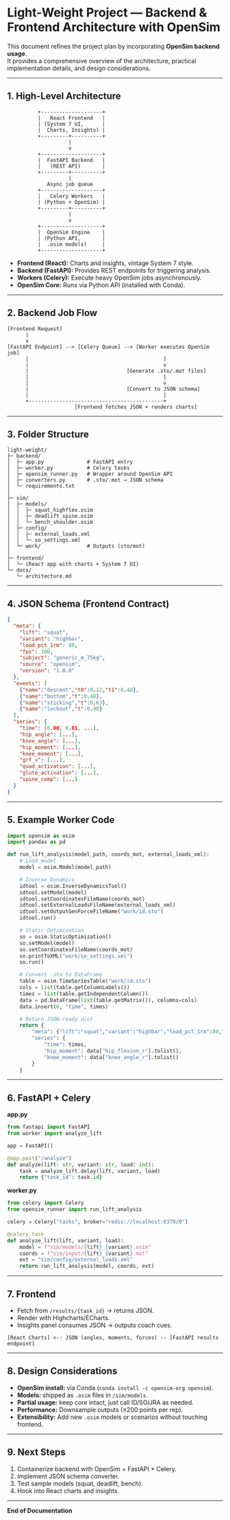 # Light-Weight Project — Backend & Frontend Architecture with OpenSim

This document refines the project plan by incorporating **OpenSim backend usage**.  
It provides a comprehensive overview of the architecture, practical implementation details, and design considerations.

---

## 1. High-Level Architecture

```
          +--------------------+
          |   React Frontend   |
          | (System 7 UI,      |
          |  Charts, Insights) |
          +---------+----------+
                    |
                    v
          +--------------------+
          |  FastAPI Backend   |
          |   (REST API)       |
          +---------+----------+
                    |
             Async job queue
          +--------------------+
          |   Celery Workers   |
          | (Python + OpenSim) |
          +---------+----------+
                    |
                    v
          +--------------------+
          |  OpenSim Engine    |
          | (Python API,       |
          |  .osim models)     |
          +--------------------+
```

- **Frontend (React):** Charts and insights, vintage System 7 style.  
- **Backend (FastAPI):** Provides REST endpoints for triggering analysis.  
- **Workers (Celery):** Execute heavy OpenSim jobs asynchronously.  
- **OpenSim Core:** Runs via Python API (installed with Conda).

---

## 2. Backend Job Flow

```
[Frontend Request]
      |
      v
[FastAPI Endpoint] --> [Celery Queue] --> [Worker executes OpenSim job]
      |                                            |
      |                                            v
      |                                [Generate .sto/.mot files]
      |                                            |
      |                                            v
      |                                [Convert to JSON schema]
      |                                            |
      +--------------------------------------------+
                      [Frontend fetches JSON + renders charts]
```

---

## 3. Folder Structure

```
light-weight/
├─ backend/
│  ├─ app.py              # FastAPI entry
│  ├─ worker.py           # Celery tasks
│  ├─ opensim_runner.py   # Wrapper around OpenSim API
│  ├─ converters.py       # .sto/.mot → JSON schema
│  └─ requirements.txt
│
├─ sim/
│  ├─ models/
│  │  ├─ squat_highflex.osim
│  │  ├─ deadlift_spine.osim
│  │  └─ bench_shoulder.osim
│  ├─ config/
│  │  ├─ external_loads.xml
│  │  └─ so_settings.xml
│  └─ work/               # Outputs (sto/mot)
│
├─ frontend/
│  └─ (React app with charts + System 7 UI)
└─ docs/
   └─ architecture.md
```

---

## 4. JSON Schema (Frontend Contract)

```json
{
  "meta": {
    "lift": "squat",
    "variant": "highbar",
    "load_pct_1rm": 80,
    "fps": 100,
    "subject": "generic_m_75kg",
    "source": "opensim",
    "version": "1.0.0"
  },
  "events": [
    {"name":"descent","t0":0.12,"t1":0.48},
    {"name":"bottom","t":0.48},
    {"name":"sticking","t":0.63},
    {"name":"lockout","t":0.98}
  ],
  "series": {
    "time": [0.00, 0.01, ...],
    "hip_angle": [...],
    "knee_angle": [...],
    "hip_moment": [...],
    "knee_moment": [...],
    "grf_v": [...],
    "quad_activation": [...],
    "glute_activation": [...],
    "spine_comp": [...]
  }
}
```

---

## 5. Example Worker Code

```python
import opensim as osim
import pandas as pd

def run_lift_analysis(model_path, coords_mot, external_loads_xml):
    # Load model
    model = osim.Model(model_path)

    # Inverse Dynamics
    idtool = osim.InverseDynamicsTool()
    idtool.setModel(model)
    idtool.setCoordinatesFileName(coords_mot)
    idtool.setExternalLoadsFileName(external_loads_xml)
    idtool.setOutputGenForceFileName("work/id.sto")
    idtool.run()

    # Static Optimization
    so = osim.StaticOptimization()
    so.setModel(model)
    so.setCoordinatesFileName(coords_mot)
    so.printToXML("work/so_settings.xml")
    so.run()

    # Convert .sto to DataFrame
    table = osim.TimeSeriesTable("work/id.sto")
    cols = list(table.getColumnLabels())
    times = list(table.getIndependentColumn())
    data = pd.DataFrame(list(table.getMatrix()), columns=cols)
    data.insert(0, "time", times)

    # Return JSON-ready dict
    return {
        "meta": {"lift":"squat","variant":"highbar","load_pct_1rm":80,"fps":100},
        "series": {
            "time": times,
            "hip_moment": data["hip_flexion_r"].tolist(),
            "knee_moment": data["knee_angle_r"].tolist()
        }
    }
```

---

## 6. FastAPI + Celery

**app.py**
```python
from fastapi import FastAPI
from worker import analyze_lift

app = FastAPI()

@app.post("/analyze")
def analyze(lift: str, variant: str, load: int):
    task = analyze_lift.delay(lift, variant, load)
    return {"task_id": task.id}
```

**worker.py**
```python
from celery import Celery
from opensim_runner import run_lift_analysis

celery = Celery("tasks", broker="redis://localhost:6379/0")

@celery.task
def analyze_lift(lift, variant, load):
    model = f"sim/models/{lift}_{variant}.osim"
    coords = f"sim/input/{lift}_{variant}.mot"
    ext = "sim/config/external_loads.xml"
    return run_lift_analysis(model, coords, ext)
```

---

## 7. Frontend

- Fetch from `/results/{task_id}` → returns JSON.  
- Render with Highcharts/ECharts.  
- Insights panel consumes JSON → outputs coach cues.  

```
[React Charts] <-- JSON (angles, moments, forces) -- [FastAPI results endpoint]
```

---

## 8. Design Considerations

- **OpenSim install:** via Conda (`conda install -c opensim-org opensim`).  
- **Models:** shipped as `.osim` files in `/sim/models`.  
- **Partial usage:** keep core intact, just call ID/SO/JRA as needed.  
- **Performance:** Downsample outputs (≤200 points per rep).  
- **Extensibility:** Add new `.osim` models or scenarios without touching frontend.  

---

## 9. Next Steps

1. Containerize backend with OpenSim + FastAPI + Celery.  
2. Implement JSON schema converter.  
3. Test sample models (squat, deadlift, bench).  
4. Hook into React charts and insights.  

---

**End of Documentation**

